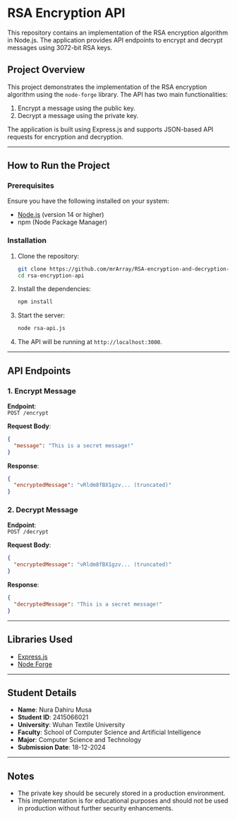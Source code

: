 
# RSA Encryption API

This repository contains an implementation of the RSA encryption algorithm in Node.js. The application provides API endpoints to encrypt and decrypt messages using 3072-bit RSA keys.  

## Project Overview  

This project demonstrates the implementation of the RSA encryption algorithm using the `node-forge` library. The API has two main functionalities:  

1. Encrypt a message using the public key.  
2. Decrypt a message using the private key.  

The application is built using Express.js and supports JSON-based API requests for encryption and decryption.  

---

## How to Run the Project  

### Prerequisites  
Ensure you have the following installed on your system:  

- [Node.js](https://nodejs.org) (version 14 or higher)  
- npm (Node Package Manager)  

### Installation  

1. Clone the repository:  
   ```bash  
   git clone https://github.com/mrArray/RSA-encryption-and-decryption-algorithm-API.git  
   cd rsa-encryption-api  
   ```  

2. Install the dependencies:  
   ```bash  
   npm install  
   ```  

3. Start the server:  
   ```bash  
   node rsa-api.js  
   ```  

4. The API will be running at `http://localhost:3000`.  

---

## API Endpoints  

### 1. Encrypt Message  

**Endpoint**:  
`POST /encrypt`  

**Request Body**:  
```json  
{  
  "message": "This is a secret message!"  
}  
```  

**Response**:  
```json  
{  
  "encryptedMessage": "vRldm8fBX1gzv... (truncated)"  
}  
```  

### 2. Decrypt Message  

**Endpoint**:  
`POST /decrypt`  

**Request Body**:  
```json  
{  
  "encryptedMessage": "vRldm8fBX1gzv... (truncated)"  
}  
```  

**Response**:  
```json  
{  
  "decryptedMessage": "This is a secret message!"  
}  
```  

---

## Libraries Used  

- [Express.js](https://expressjs.com/)  
- [Node Forge](https://github.com/digitalbazaar/forge)  

---

## Student Details  

- **Name**: Nura Dahiru Musa  
- **Student ID**: 2415066021  
- **University**: Wuhan Textile University  
- **Faculty**: School of Computer Science and Artificial Intelligence  
- **Major**: Computer Science and Technology  
- **Submission Date**: 18-12-2024  

---

## Notes  

- The private key should be securely stored in a production environment.  
- This implementation is for educational purposes and should not be used in production without further security enhancements.  
